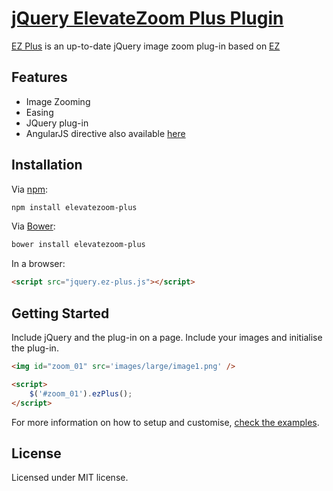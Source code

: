 [jQuery ElevateZoom Plus Plugin](http://igorlino.github.io/elevatezoom-plus/)
================================

[EZ Plus](http://igorlino.github.io/elevatezoom-plus/) is an up-to-date jQuery image zoom plug-in based on [EZ](https://github.com/elevateweb/elevatezoom)

## Features

- Image Zooming
- Easing
- JQuery plug-in
- AngularJS directive also available [here](https://github.com/igorlino/angular-elevatezoom-plus)

## Installation

Via [npm](https://www.npmjs.com/):

```bash
npm install elevatezoom-plus
```

Via [Bower](http://bower.io/):

```bash
bower install elevatezoom-plus
```

In a browser:

```html
<script src="jquery.ez-plus.js"></script>
```

## Getting Started

Include jQuery and the plug-in on a page. Include your images and initialise the plug-in.

```html
<img id="zoom_01" src='images/large/image1.png' />

<script>
    $('#zoom_01').ezPlus();
</script>
```

For more information on how to setup and customise, [check the examples](http://igorlino.github.io/elevatezoom-plus/).

## License
Licensed under MIT license.
